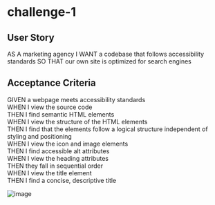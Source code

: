# challenge-1

## User Story

AS A marketing agency
I WANT a codebase that follows accessibility standards
SO THAT our own site is optimized for search engines

## Acceptance Criteria

GIVEN a webpage meets accessibility standards <br>
WHEN I view the source code <br>
THEN I find semantic HTML elements <br>
WHEN I view the structure of the HTML elements <br>
THEN I find that the elements follow a logical structure independent of styling and positioning <br>
WHEN I view the icon and image elements <br>
THEN I find accessible alt attributes <br>
WHEN I view the heading attributes <br>
THEN they fall in sequential order <br>
WHEN I view the title element <br>
THEN I find a concise, descriptive title <br>


![image](https://github.com/SacredSoulrend/challenge-1/assets/131583357/ab482514-2094-41cc-aed1-a1d02d0f661b)
